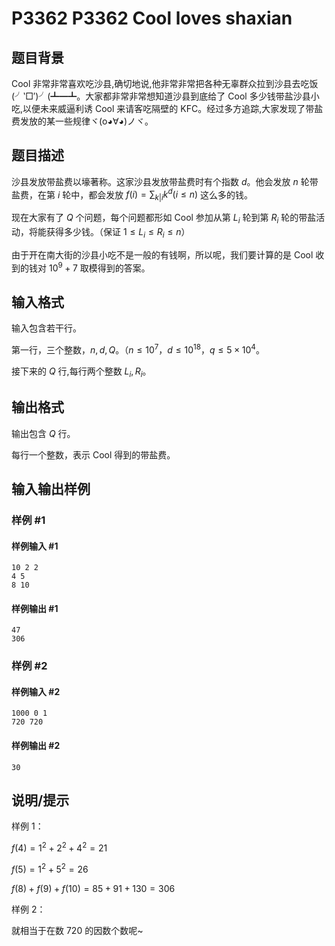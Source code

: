 # P3362 P3362 Cool loves shaxian

## 题目背景

Cool 非常非常喜欢吃沙县,确切地说,他非常非常把各种无辜群众拉到沙县去吃饭(╯‵□′)╯(┻━┻。大家都非常非常想知道沙县到底给了 Cool 多少钱带盐沙县小吃,以便未来威逼利诱 Cool 来请客吃隔壁的 KFC。经过多方追踪,大家发现了带盐费发放的某一些规律ヾ(o◕∀◕)ノヾ。


## 题目描述

沙县发放带盐费以壕著称。这家沙县发放带盐费时有个指数 $d$。他会发放 $n$ 轮带盐费，在第 $i$ 轮中，都会发放 $f(i) = \sum_{k|i} k^d (i \leq n)$ 这么多的钱。

现在大家有了 $Q$ 个问题，每个问题都形如 Cool 参加从第 $L_i$ 轮到第 $R_i$ 轮的带盐活动，将能获得多少钱。（保证 $1 \leq L_i \leq R_i \leq n$）

由于开在南大街的沙县小吃不是一般的有钱啊，所以呢，我们要计算的是 Cool 收到的钱对 $10^ 9 + 7$ 取模得到的答案。


## 输入格式

输入包含若干行。

第一行，三个整数，$n, d, Q$。（$n\leq 10^7$，$d\leq 10^{18}$，$q\leq 5\times 10^4$。

接下来的 $Q$ 行,每行两个整数 $L_i, R_i$。


## 输出格式

输出包含 $Q$ 行。

每行一个整数，表示 Cool 得到的带盐费。


## 输入输出样例

### 样例 #1

#### 样例输入 #1

```
10 2 2
4 5
8 10
```

#### 样例输出 #1

```
47
306
```

### 样例 #2

#### 样例输入 #2

```
1000 0 1
720 720
```

#### 样例输出 #2

```
30
```

## 说明/提示

样例 $1$：

$f(4) = 1^2 + 2^2 + 4^2 = 21$

$f(5) =1^2+5^2= 26$

$f(8) + f(9) + f (10) = 85 + 91 + 130= 306$

样例 $2$：

就相当于在数 $720$ 的因数个数呢~

